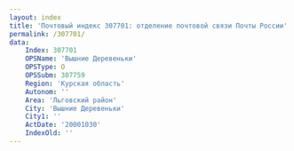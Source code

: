 ```yaml
---
layout: index
title: 'Почтовый индекс 307701: отделение почтовой связи Почты России'
permalink: /307701/
data:
    Index: 307701
    OPSName: 'Вышние Деревеньки'
    OPSType: О
    OPSSubm: 307759
    Region: 'Курская область'
    Autonom: ''
    Area: 'Льговский район'
    City: 'Вышние Деревеньки'
    City1: ''
    ActDate: '20001030'
    IndexOld: ''
---
```

